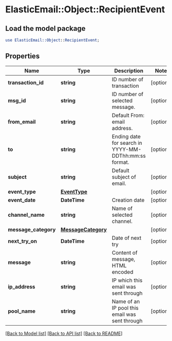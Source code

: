 # ElasticEmail::Object::RecipientEvent

## Load the model package
```perl
use ElasticEmail::Object::RecipientEvent;
```

## Properties
Name | Type | Description | Notes
------------ | ------------- | ------------- | -------------
**transaction_id** | **string** | ID number of transaction | [optional] 
**msg_id** | **string** | ID number of selected message. | [optional] 
**from_email** | **string** | Default From: email address. | [optional] 
**to** | **string** | Ending date for search in YYYY-MM-DDThh:mm:ss format. | [optional] 
**subject** | **string** | Default subject of email. | [optional] 
**event_type** | [**EventType**](EventType.md) |  | [optional] 
**event_date** | **DateTime** | Creation date | [optional] 
**channel_name** | **string** | Name of selected channel. | [optional] 
**message_category** | [**MessageCategory**](MessageCategory.md) |  | [optional] 
**next_try_on** | **DateTime** | Date of next try | [optional] 
**message** | **string** | Content of message, HTML encoded | [optional] 
**ip_address** | **string** | IP which this email was sent through | [optional] 
**pool_name** | **string** | Name of an IP pool this email was sent through | [optional] 

[[Back to Model list]](../README.md#documentation-for-models) [[Back to API list]](../README.md#documentation-for-api-endpoints) [[Back to README]](../README.md)



